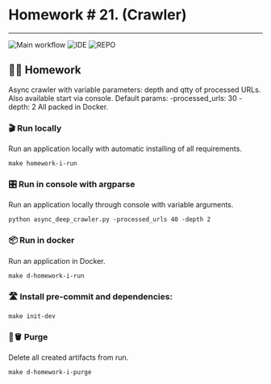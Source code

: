 # Homework # 21. (Crawler)

---
![Main workflow](https://github.com/hillel-i-python-pro-i-2022-08-26/homework_21__AsyncCrawler__V.Marakhovskyi/actions/workflows/main-workflow.yml/badge.svg?branch=crawler)
![IDE](https://img.shields.io/badge/PyCharm-000000.svg?&style=for-the-badge&logo=PyCharm&logoColor=white)
![REPO](https://img.shields.io/badge/GitHub-100000?style=for-the-badge&logo=github&logoColor=white)
## 👨‍💻 Homework

Async crawler with variable parameters: depth and qtty of processed URLs. 
Also available start via console. Default params: 
-processed_urls: 30
-depth: 2
All packed in Docker.

### 🎬 Run locally

Run an application locally with automatic installing of all requirements.

```shell
make homework-i-run
```

### 🎛️ Run in console with argparse
Run an application locally through console with variable arguments. 

```shell
python async_deep_crawler.py -processed_urls 40 -depth 2
```

### 📦 Run in docker

Run an application in Docker.

```shell
make d-homework-i-run
```

### 🛣️ Install pre-commit and dependencies:
```shell
make init-dev
```


### 🧽🪣 Purge

Delete all created artifacts from run.

```shell
make d-homework-i-purge
```
